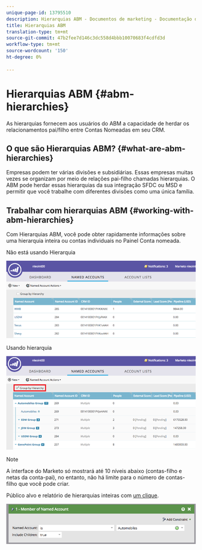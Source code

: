 ```yaml
---
unique-page-id: 13795510
description: Hierarquias ABM - Documentos de marketing - Documentação do produto
title: Hierarquias ABM
translation-type: tm+mt
source-git-commit: 47b2fee7d146c3dc558d4bbb10070683f4cdfd3d
workflow-type: tm+mt
source-wordcount: '150'
ht-degree: 0%

---
```



# Hierarquias ABM {#abm-hierarchies}

As hierarquias fornecem aos usuários do ABM a capacidade de herdar os relacionamentos pai/filho entre Contas Nomeadas em seu CRM.

## O que são Hierarquias ABM? {#what-are-abm-hierarchies}

Empresas podem ter várias divisões e subsidiárias. Essas empresas muitas vezes se organizam por meio de relações pai-filho chamadas hierarquias. O ABM pode herdar essas hierarquias da sua integração SFDC ou MSD e permitir que você trabalhe com diferentes divisões como uma única família.

## Trabalhar com hierarquias ABM {#working-with-abm-hierarchies}

Com Hierarquias ABM, você pode obter rapidamente informações sobre uma hierarquia inteira ou contas individuais no Painel Conta nomeada.

Não está usando Hierarquia

![](assets/before.png)

Usando hierarquia

![](assets/after.png)

>[!NOTE]
>
>A interface do Marketo só mostrará até 10 níveis abaixo (contas-filho e netas da conta-pai), no entanto, não há limite para o número de contas-filho que você pode criar.

Público alvo e relatório de hierarquias inteiras com [um clique](http://docs.marketo.com/display/DOCS/Account+Filters#AccountFilters-MemberofNamedAccount).

![](assets/member.png)

